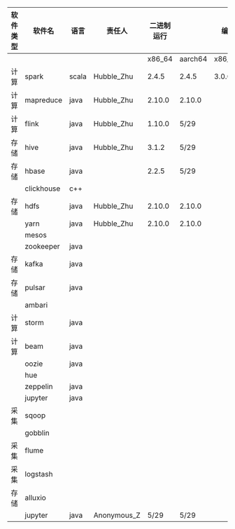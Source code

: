 | 软件类型 | 软件名        | 语言    | 责任人          | 二进制运行   |         | 编译      |         | 打rpm包   |         | rpm包安装  |         | rpm包运行  |         | benchmark |         | 架构图 | 依赖图 |
|------|------------|-------|--------------|---------|---------|---------|---------|---------|---------|---------|---------|---------|---------|-----------|---------|-----|-----|
|      |            |       |              | x86\_64 | aarch64 | x86\_64 | aarch64 | x86\_64 | aarch64 | x86\_64 | aarch64 | x86\_64 | aarch64 | x86\_64   | aarch64 |     |     |
| 计算 | spark      | scala | Hubble\_Zhu  | 2.4.5   | 2.4.5   | 3.0.0rc2 | 3.0.0rc2/master   |        |         |         |         |         |           |         |     |     |    |
| 计算 | mapreduce  | java  | Hubble\_Zhu  | 2.10.0  | 2.10.0  |         |         |         |         |         |         |         |         |           |         |     |     |
| 计算 | flink      | java  | Hubble\_Zhu  | 1.10.0  | 5/29    |         |         |         |         |         |         |         |         |           |         |     |     |
| 存储 | hive       | java  | Hubble\_Zhu  | 3.1.2   | 5/29    |         |         |         |         |         |         |         |         |           |         |     |     |
| 存储 | hbase      | java  |              | 2.2.5   | 5/29    |         |         | master  | master       |         |         |         |         |           |         |     |     |
|      | clickhouse | c\+\+ |              |         |         |         |         |         |         |         |         |         |         |           |         |     |     |
| 存储 | hdfs       | java  | Hubble\_Zhu  | 2.10.0  | 2.10.0  |         |         |         |         |         |         |         |         |           |         |     |     |
|      | yarn       | java  | Hubble\_Zhu  | 2.10.0  | 2.10.0  |         |         |         |         |         |         |         |         |           |         |     |     |
|      | mesos      |       |              |         |         |         |         |         |         |         |         |         |         |           |         |     |     |
|      | zookeeper  | java  |              |         |         |         |         |         |         |         |         |         |         |           |         |     |     |
| 存储 | kafka      | java  |              |         |         |         |         |         |         |         |         |         |         |           |         |     |     |
| 存储 | pulsar     | java  |              |         |         |         |         |         |         |         |         |         |         |           |         |     |     |
|      | ambari     |       |              |         |         |         |         |         |         |         |         |         |         |           |         |     |     |
| 计算 | storm      | java  |              |         |         |         |         |         |         |         |         |         |         |           |         |     |     |
| 计算 | beam       | java  |              |         |         |         |         |         |         |         |         |         |         |           |         |     |     |
|      | oozie      | java  |              |         |         |         |         |         |         |         |         |         |         |           |         |     |     |
|      | hue        |       |              |         |         |         |         |         |         |         |         |         |         |           |         |     |     |
|      | zeppelin   | java  |              |         |         |         |         |         |         |         |         |         |         |           |         |     |     |
|      | jupyter    | java  |              |         |         |         |         |         |         |         |         |         |         |           |         |     |     |
| 采集 | sqoop      |       |              |         |         |         |         |         |         |         |         |         |         |           |         |     |     |
|      | gobblin    |       |              |         |         |         |         |         |         |         |         |         |         |           |         |     |     |
| 采集 | flume      |       |              |         |         |         |         |         |         |         |         |         |         |           |         |     |     |
| 采集 | logstash   |       |              |         |         |         |         |         |         |         |         |         |         |           |         |     |     |
| 存储 | alluxio    |       |              |         |         |         |         |         |         |         |         |         |         |           |         |     |     |
|      | jupyter    | java  | Anonymous\_Z | 5/29    | 5/29    |         |         |         |         |         |         |         |         |           |         |     |     |
